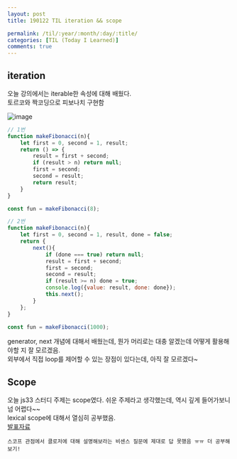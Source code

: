 ```yaml
---
layout: post
title: 190122 TIL iteration && scope

permalink: /til/:year/:month/:day/:title/
categories: [TIL (Today I Learned)]
comments: true
---
```


## **iteration**
오늘 강의에서는 iterable한 속성에 대해 배웠다.  
토르코와 짝코딩으로 피보나치 구현함 

![image](https://user-images.githubusercontent.com/40848630/51603278-b7045200-1f4c-11e9-9470-df6458d460da.png)

```javascript
// 1번
function makeFibonacci(n){
    let first = 0, second = 1, result;
    return () => {
        result = first + second;
        if (result > n) return null;
        first = second;
        second = result;
        return result;
    }
}

const fun = makeFibonacci(8);

// 2번
function makeFibonacci(n){
    let first = 0, second = 1, result, done = false;
    return {
        next(){
            if (done === true) return null;
            result = first + second;
            first = second;
            second = result; 
            if (result >= n) done = true;
            console.log({value: result, done: done});
            this.next();
        }
    }; 
}

const fun = makeFibonacci(1000);
```

generator, next 개념에 대해서 배웠는데, 뭔가 머리로는 대충 알겠는데 어떻게 활용해야할 지 잘 모르겠음.    
외부에서 직접 loop를 제어할 수 있는 장점이 있다는데, 아직 잘 모르겠다~


  
  


## **Scope**

오늘 js33 스터디 주제는 scope였다. 쉬운 주제라고 생각했는데, 역시 깊게 들어가보니 넘 어렵다~~   
lexical scope에 대해서 열심히 공부했음.  
[발표자료](https://github.com/childrenOfCrong/33-js-concepts/blob/master/Soom/scope_0122.md)


    스코프 관점에서 클로저에 대해 설명해보라는 비센스 질문에 제대로 답 못했음 ㅠㅠ 더 공부해보기!
